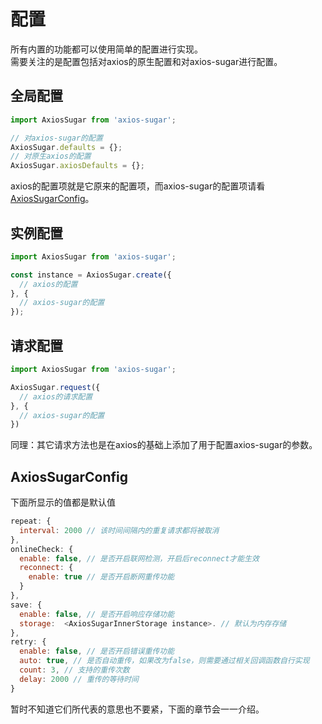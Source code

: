 # 配置
所有内置的功能都可以使用简单的配置进行实现。  
需要关注的是配置包括对axios的原生配置和对axios-sugar进行配置。

## 全局配置
```js
import AxiosSugar from 'axios-sugar';

// 对axios-sugar的配置
AxiosSugar.defaults = {};
// 对原生axios的配置
AxiosSugar.axiosDefaults = {};
```
axios的配置项就是它原来的配置项，而axios-sugar的配置项请看[AxiosSugarConfig](#AxiosSugarConfig)。

## 实例配置
```js
import AxiosSugar from 'axios-sugar';

const instance = AxiosSugar.create({
  // axios的配置
}, {
  // axios-sugar的配置
});
```
## 请求配置
```js
import AxiosSugar from 'axios-sugar';

AxiosSugar.request({
  // axios的请求配置
}, {
  // axios-sugar的配置
})
```
同理：其它请求方法也是在axios的基础上添加了用于配置axios-sugar的参数。

## AxiosSugarConfig
下面所显示的值都是默认值
```js
repeat: {
  interval: 2000 // 该时间间隔内的重复请求都将被取消
},
onlineCheck: {
  enable: false, // 是否开启联网检测，开启后reconnect才能生效
  reconnect: {
    enable: true // 是否开启断网重传功能
  }
},
save: {
  enable: false, // 是否开启响应存储功能
  storage:  <AxiosSugarInnerStorage instance>. // 默认为内存存储
},
retry: {
  enable: false, // 是否开启错误重传功能
  auto: true, // 是否自动重传，如果改为false，则需要通过相关回调函数自行实现
  count: 3, // 支持的重传次数
  delay: 2000 // 重传的等待时间
}
```
暂时不知道它们所代表的意思也不要紧，下面的章节会一一介绍。